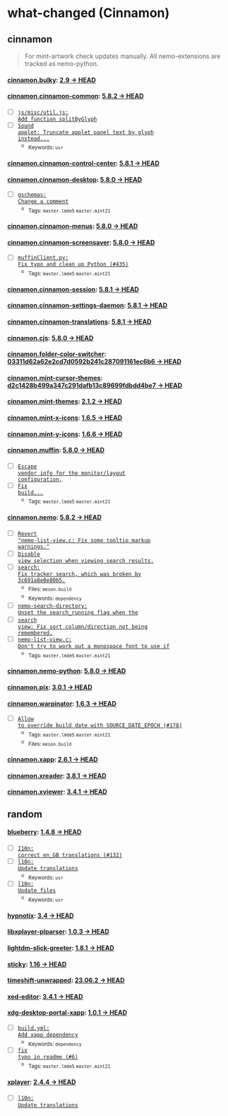 # what-changed (Cinnamon)
## cinnamon
> For mint-artwork check updates manually. All nemo-extensions are tracked as nemo-python.

#### [cinnamon.bulky](https://github.com/linuxmint/bulky): [2.9 → HEAD](https://github.com/linuxmint/bulky/compare/2.9...HEAD)


#### [cinnamon.cinnamon-common](https://github.com/linuxmint/cinnamon): [5.8.2 → HEAD](https://github.com/linuxmint/cinnamon/compare/5.8.2...HEAD)

- [ ] [<code>js/misc/util.js: Add function splitByGlyph</code>](https://github.com/linuxmint/cinnamon/commit/1700845bbdbc8e189eefff0e2d8f047326506cb0)
- [ ] [<code>Sound applet: Truncate applet panel text by glyph instead...</code>](https://github.com/linuxmint/cinnamon/commit/7e4d0be4b8232e5721db644c29ed50a87580887e)
  - <sub>Keywords: <code>usr</code></sub>

#### [cinnamon.cinnamon-control-center](https://github.com/linuxmint/cinnamon-control-center): [5.8.1 → HEAD](https://github.com/linuxmint/cinnamon-control-center/compare/5.8.1...HEAD)


#### [cinnamon.cinnamon-desktop](https://github.com/linuxmint/cinnamon-desktop): [5.8.0 → HEAD](https://github.com/linuxmint/cinnamon-desktop/compare/5.8.0...HEAD)

- [ ] [<code>gschemas: Change a comment</code>](https://github.com/linuxmint/cinnamon-desktop/commit/3486cb0f0904b07836692682659ba73413389824)
  - <sub>Tags: <code>master.lmde5</code> <code>master.mint21</code></sub>

#### [cinnamon.cinnamon-menus](https://github.com/linuxmint/cinnamon-menus): [5.8.0 → HEAD](https://github.com/linuxmint/cinnamon-menus/compare/5.8.0...HEAD)


#### [cinnamon.cinnamon-screensaver](https://github.com/linuxmint/cinnamon-screensaver): [5.8.0 → HEAD](https://github.com/linuxmint/cinnamon-screensaver/compare/5.8.0...HEAD)

- [ ] [<code>muffinClient.py: Fix typo and clean up Python (#435)</code>](https://github.com/linuxmint/cinnamon-screensaver/commit/84cf44a694b51c39418441af357f95fa3fe7d0a3)
  - <sub>Tags: <code>master.lmde5</code> <code>master.mint21</code></sub>

#### [cinnamon.cinnamon-session](https://github.com/linuxmint/cinnamon-session): [5.8.1 → HEAD](https://github.com/linuxmint/cinnamon-session/compare/5.8.1...HEAD)


#### [cinnamon.cinnamon-settings-daemon](https://github.com/linuxmint/cinnamon-settings-daemon): [5.8.1 → HEAD](https://github.com/linuxmint/cinnamon-settings-daemon/compare/5.8.1...HEAD)


#### [cinnamon.cinnamon-translations](https://github.com/linuxmint/cinnamon-translations): [5.8.1 → HEAD](https://github.com/linuxmint/cinnamon-translations/compare/5.8.1...HEAD)


#### [cinnamon.cjs](https://github.com/linuxmint/cjs): [5.8.0 → HEAD](https://github.com/linuxmint/cjs/compare/5.8.0...HEAD)


#### [cinnamon.folder-color-switcher](https://github.com/linuxmint/folder-color-switcher): [03311d62a62e2cd7d0592b241c287091161ec6b6 → HEAD](https://github.com/linuxmint/folder-color-switcher/compare/03311d62a62e2cd7d0592b241c287091161ec6b6...HEAD)


#### [cinnamon.mint-cursor-themes](https://github.com/linuxmint/mint-cursor-themes): [d2c1428b499a347c291dafb13c89699fdbdd4be7 → HEAD](https://github.com/linuxmint/mint-cursor-themes/compare/d2c1428b499a347c291dafb13c89699fdbdd4be7...HEAD)


#### [cinnamon.mint-themes](https://github.com/linuxmint/mint-themes): [2.1.2 → HEAD](https://github.com/linuxmint/mint-themes/compare/2.1.2...HEAD)


#### [cinnamon.mint-x-icons](https://github.com/linuxmint/mint-x-icons): [1.6.5 → HEAD](https://github.com/linuxmint/mint-x-icons/compare/1.6.5...HEAD)


#### [cinnamon.mint-y-icons](https://github.com/linuxmint/mint-y-icons): [1.6.6 → HEAD](https://github.com/linuxmint/mint-y-icons/compare/1.6.6...HEAD)


#### [cinnamon.muffin](https://github.com/linuxmint/muffin): [5.8.0 → HEAD](https://github.com/linuxmint/muffin/compare/5.8.0...HEAD)

- [ ] [<code>Escape vendor info for the monitor/layout configuration,</code>](https://github.com/linuxmint/muffin/commit/917f13cf8b25d354cf9f69ad7df435f6329ad7a3)
- [ ] [<code>Fix build...</code>](https://github.com/linuxmint/muffin/commit/acc95d2b3219b7973628240461073510fbed4ac1)
  - <sub>Tags: <code>master.lmde5</code> <code>master.mint21</code></sub>

#### [cinnamon.nemo](https://github.com/linuxmint/nemo): [5.8.2 → HEAD](https://github.com/linuxmint/nemo/compare/5.8.2...HEAD)

- [ ] [<code>Revert "nemo-list-view.c: Fix some tooltip markup warnings."</code>](https://github.com/linuxmint/nemo/commit/c39f0f2d1b93c42ab168dcc8c645910816221e48)
- [ ] [<code>Disable view selection when viewing search results.</code>](https://github.com/linuxmint/nemo/commit/dfb5375532ab1a0e441f98e427ca446051ee81b9)
- [ ] [<code>search: Fix tracker search, which was broken by 3c691a8e0e80b5.</code>](https://github.com/linuxmint/nemo/commit/b03e84191b4256d12b14bbbb5d7d6d9b78dc164f)
  - <sub>Files: <code>meson.build</code></sub>
  - <sub>Keywords: <code>dependency</code></sub>
- [ ] [<code>nemo-search-directory: Unset the search_running flag when the</code>](https://github.com/linuxmint/nemo/commit/fc1a807f2ffe45c71f80fffeed0b92f21f4cc3d2)
- [ ] [<code>search view: Fix sort column/direction not being remembered.</code>](https://github.com/linuxmint/nemo/commit/9f2db6a0efb3d26351b07089974e2923d8639121)
- [ ] [<code>nemo-list-view.c: Don't try to work out a monospace font to use if</code>](https://github.com/linuxmint/nemo/commit/478d688fe200a600edcb39f5d53cdfd71f908326)
  - <sub>Tags: <code>master.lmde5</code> <code>master.mint21</code></sub>

#### [cinnamon.nemo-python](https://github.com/linuxmint/nemo-extensions): [5.8.0 → HEAD](https://github.com/linuxmint/nemo-extensions/compare/5.8.0...HEAD)


#### [cinnamon.pix](https://github.com/linuxmint/pix): [3.0.1 → HEAD](https://github.com/linuxmint/pix/compare/3.0.1...HEAD)


#### [cinnamon.warpinator](https://github.com/linuxmint/warpinator): [1.6.3 → HEAD](https://github.com/linuxmint/warpinator/compare/1.6.3...HEAD)

- [ ] [<code>Allow to override build date with SOURCE_DATE_EPOCH (#178)</code>](https://github.com/linuxmint/warpinator/commit/22c8b39dc1df6241be1b0175099477cbcc0dd80e)
  - <sub>Tags: <code>master.lmde5</code> <code>master.mint21</code></sub>
  - <sub>Files: <code>meson.build</code></sub>

#### [cinnamon.xapp](https://github.com/linuxmint/xapp): [2.6.1 → HEAD](https://github.com/linuxmint/xapp/compare/2.6.1...HEAD)


#### [cinnamon.xreader](https://github.com/linuxmint/xreader): [3.8.1 → HEAD](https://github.com/linuxmint/xreader/compare/3.8.1...HEAD)


#### [cinnamon.xviewer](https://github.com/linuxmint/xviewer): [3.4.1 → HEAD](https://github.com/linuxmint/xviewer/compare/3.4.1...HEAD)

## random

#### [blueberry](https://github.com/linuxmint/blueberry): [1.4.8 → HEAD](https://github.com/linuxmint/blueberry/compare/1.4.8...HEAD)

- [ ] [<code>I10n: correct en_GB translations (#132)</code>](https://github.com/linuxmint/blueberry/commit/26e5e1368ddf8a37d71825055638b96d3e3bd823)
- [ ] [<code>l10n: Update translations</code>](https://github.com/linuxmint/blueberry/commit/18337ce002b94a6337b495e507166228c9c23eea)
  - <sub>Keywords: <code>usr</code></sub>
- [ ] [<code>l10n: Update files</code>](https://github.com/linuxmint/blueberry/commit/dc93fb9fb015a9dbb02560b2f7e811ca5b01ebfc)
  - <sub>Keywords: <code>usr</code></sub>

#### [hypnotix](https://github.com/linuxmint/hypnotix): [3.4 → HEAD](https://github.com/linuxmint/hypnotix/compare/3.4...HEAD)


#### [libxplayer-plparser](https://github.com/linuxmint/xplayer-plparser): [1.0.3 → HEAD](https://github.com/linuxmint/xplayer-plparser/compare/1.0.3...HEAD)


#### [lightdm-slick-greeter](https://github.com/linuxmint/slick-greeter): [1.8.1 → HEAD](https://github.com/linuxmint/slick-greeter/compare/1.8.1...HEAD)


#### [sticky](https://github.com/linuxmint/sticky): [1.16 → HEAD](https://github.com/linuxmint/sticky/compare/1.16...HEAD)


#### [timeshift-unwrapped](https://github.com/linuxmint/timeshift): [23.06.2 → HEAD](https://github.com/linuxmint/timeshift/compare/23.06.2...HEAD)


#### [xed-editor](https://github.com/linuxmint/xed): [3.4.1 → HEAD](https://github.com/linuxmint/xed/compare/3.4.1...HEAD)


#### [xdg-desktop-portal-xapp](https://github.com/linuxmint/xdg-desktop-portal-xapp): [1.0.1 → HEAD](https://github.com/linuxmint/xdg-desktop-portal-xapp/compare/1.0.1...HEAD)

- [ ] [<code>build.yml: Add xapp dependency</code>](https://github.com/linuxmint/xdg-desktop-portal-xapp/commit/630f55ba1bb6b6d3cff65bf619af8315b6684ef4)
  - <sub>Keywords: <code>dependency</code></sub>
- [ ] [<code>fix typo in readme (#6)</code>](https://github.com/linuxmint/xdg-desktop-portal-xapp/commit/704344bd257a9d0d46c02d5511f6aa3aacd7053c)
  - <sub>Tags: <code>master.lmde5</code> <code>master.mint21</code></sub>

#### [xplayer](https://github.com/linuxmint/xplayer): [2.4.4 → HEAD](https://github.com/linuxmint/xplayer/compare/2.4.4...HEAD)

- [ ] [<code>l10n: Update translations</code>](https://github.com/linuxmint/xplayer/commit/cb4fb8552dcc49f0ff7e4a53b968a639cf7b3564)
